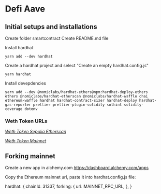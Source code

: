 # Defi Aave

## Initial setups and installations

Create folder smartcontract
Create README.md file

Install hardhat

```
yarn add --dev hardhat
```

Create a hardhat project and select "Create an empty hardhat.config.js"

```
yarn hardhat
```

Install devepdencies

```
yarn add --dev @nomiclabs/hardhat-ethers@npm:hardhat-deploy-ethers ethers @nomiclabs/hardhat-etherscan @nomiclabs/hardhat-waffle chai ethereum-waffle hardhat hardhat-contract-sizer hardhat-deploy hardhat-gas-reporter prettier prettier-plugin-solidity solhint solidity-coverage dotenv
```

### Weth Token URLs

_[Weth Token Sepolia Etherscan](https://sepolia.etherscan.io/address/0xdd13E55209Fd76AfE204dBda4007C227904f0a81#code)_

_[Weth Token Mainnet](https://etherscan.io/token/0xc02aaa39b223fe8d0a0e5c4f27ead9083c756cc2)_

## Forking mainnet

Create a new app in alchemy.com https://dashboard.alchemy.com/apps

Copy the Ethereum mainnet url, paste it into hardhat.config.js file:

hardhat: {
    chainId: 31337,
    forking: {
        url: MAINNET_RPC_URL,
    },
}


